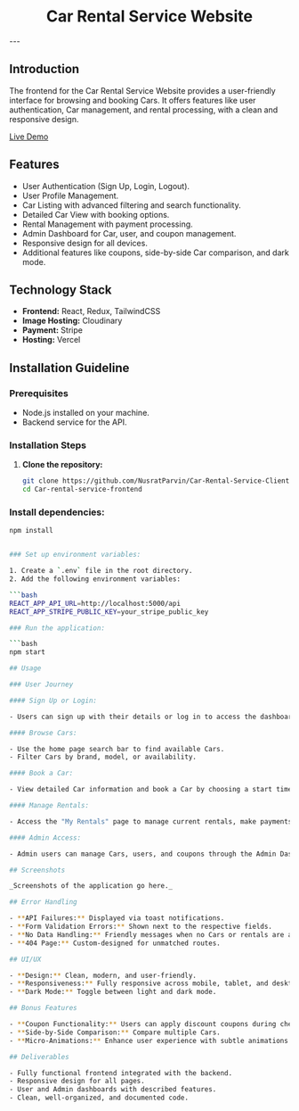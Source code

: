 <div align="center">
  <h1>Car Rental Service Website </h1>
</div>
---

## Introduction

The frontend for the Car Rental Service Website provides a user-friendly interface for browsing and booking Cars. It offers features like user authentication, Car management, and rental processing, with a clean and responsive design.

[Live Demo](https://cruise-control-rho.vercel.app/)

## Features

- User Authentication (Sign Up, Login, Logout).
- User Profile Management.
- Car Listing with advanced filtering and search functionality.
- Detailed Car View with booking options.
- Rental Management with payment processing.
- Admin Dashboard for Car, user, and coupon management.
- Responsive design for all devices.
- Additional features like coupons, side-by-side Car comparison, and dark mode.

## Technology Stack

- **Frontend:** React, Redux, TailwindCSS
- **Image Hosting:** Cloudinary
- **Payment:** Stripe
- **Hosting:** Vercel

## Installation Guideline

### Prerequisites

- Node.js installed on your machine.
- Backend service for the API.

### Installation Steps

1. **Clone the repository:**
   ```bash
   git clone https://github.com/NusratParvin/Car-Rental-Service-Client
   cd Car-rental-service-frontend
   ```

### Install dependencies:

````bash
npm install


### Set up environment variables:

1. Create a `.env` file in the root directory.
2. Add the following environment variables:

```bash
REACT_APP_API_URL=http://localhost:5000/api
REACT_APP_STRIPE_PUBLIC_KEY=your_stripe_public_key

### Run the application:

```bash
npm start

## Usage

### User Journey

#### Sign Up or Login:

- Users can sign up with their details or log in to access the dashboard.

#### Browse Cars:

- Use the home page search bar to find available Cars.
- Filter Cars by brand, model, or availability.

#### Book a Car:

- View detailed Car information and book a Car by choosing a start time and proceeding to payment.

#### Manage Rentals:

- Access the "My Rentals" page to manage current rentals, make payments, or view past rentals.

#### Admin Access:

- Admin users can manage Cars, users, and coupons through the Admin Dashboard.

## Screenshots

_Screenshots of the application go here._

## Error Handling

- **API Failures:** Displayed via toast notifications.
- **Form Validation Errors:** Shown next to the respective fields.
- **No Data Handling:** Friendly messages when no Cars or rentals are available.
- **404 Page:** Custom-designed for unmatched routes.

## UI/UX

- **Design:** Clean, modern, and user-friendly.
- **Responsiveness:** Fully responsive across mobile, tablet, and desktop.
- **Dark Mode:** Toggle between light and dark mode.

## Bonus Features

- **Coupon Functionality:** Users can apply discount coupons during checkout.
- **Side-by-Side Comparison:** Compare multiple Cars.
- **Micro-Animations:** Enhance user experience with subtle animations.

## Deliverables

- Fully functional frontend integrated with the backend.
- Responsive design for all pages.
- User and Admin dashboards with described features.
- Clean, well-organized, and documented code.


````
